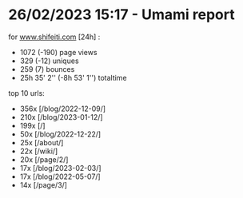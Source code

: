 # 26/02/2023 15:17 - Umami report
for www.shifeiti.com [24h] :

 - 1072 (-190) page views
 - 329 (-12) uniques
 - 259 (7) bounces
 - 25h 35' 2'' (-8h 53' 1'') totaltime


top 10 urls:
 - 356x [/blog/2022-12-09/]
 - 210x [/blog/2023-01-12/]
 - 199x [/]
 - 50x [/blog/2022-12-22/]
 - 25x [/about/]
 - 22x [/wiki/]
 - 20x [/page/2/]
 - 17x [/blog/2023-02-03/]
 - 17x [/blog/2022-05-07/]
 - 14x [/page/3/]


